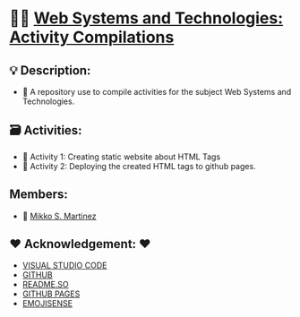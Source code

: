 # 👨‍💻 <u> Web Systems and Technologies: Activity Compilations </u>

## 💡 Description:
* 🔎 A repository use to compile activities for the subject Web Systems and Technologies.

## 🗃 Activities:
* 🔎 Activity 1: Creating static website about HTML Tags
* 🔎 Activity 2: Deploying the created HTML tags to github pages.

## Members:
* 👦 [Mikko S. Martinez](https://github.com/Mikko11)

## ❤️ Acknowledgement: ❤️
* [VISUAL STUDIO CODE](https://code.visualstudio.com/)
* [GITHUB](https://github.com/)
* [README.SO](https://readme.so/)
* [GITHUB PAGES](https://pages.github.com/)
* [EMOJISENSE](https://marketplace.visualstudio.com/items?itemName=bierner.emojisense)